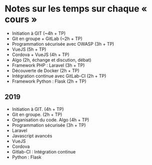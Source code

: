 # Notes sur les temps sur chaque « cours »

- Initiation à GIT (~4h + TP)
- Git en groupe + GitLab (~2h + TP)
- Programmation sécurisée avec OWASP (3h + TP)
- VueJS (5h + TP)
- Cordova + VueJS (4h + TP)
- Algo (2h, échange et discution, débat)
- Framework PHP : Laravel (3h + TP)
- Découverte de Docker (2h + TP)
- Intégration continue avec GitLab-CI (2h + TP)
- Framework Python : Flask (2h + TP)

## 2019

- Initiation à GIT. (4h + TP)
- Git en groupe. (2h + TP)
- Organisation du code. Algo (4h + TP)
- Programmation sécurisée (3h + TP)
- Laravel
- Javascript avancés
- VueJS
- Cordova
- Gitlab-CI : Intégration continue
- Python : Flask